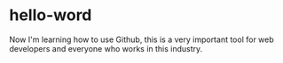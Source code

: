 # hello-word
Now I'm learning how to use Github, this is a very important tool for web developers and everyone who works in this industry.
